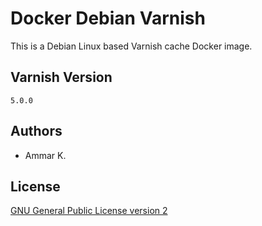Docker Debian Varnish
=====================

This is a Debian Linux based Varnish cache Docker image.

## Varnish Version

`5.0.0`

## Authors

* Ammar K.

## License

[GNU General Public License version 2](LICENSE)
